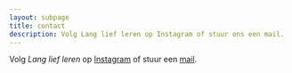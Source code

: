 ```yaml
---
layout: subpage
title: contact
description: Volg Lang lief leren op Instagram of stuur ons een mail.
---
```


Volg _Lang lief leren_ op [Instagram](https://www.instagram.com/langliefleren/) of stuur een [mail](mailto:info@langliefleren.nl).
